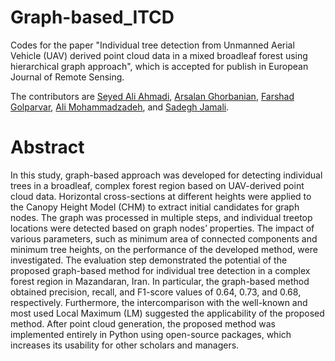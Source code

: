 # Graph-based_ITCD
 Codes for the paper "Individual tree detection from Unmanned Aerial Vehicle (UAV) derived point cloud data in a mixed broadleaf forest using hierarchical graph approach", which is accepted for publish in European Journal of Remote Sensing.
 
 The contributors are [Seyed Ali Ahmadi](https://www.linkedin.com/in/saliahmadi93/), [Arsalan Ghorbanian](https://www.researchgate.net/profile/Arsalan-Ghorbanian), [Farshad Golparvar](https://www.linkedin.com/in/farshad-golparvar-364475161/), [Ali Mohammadzadeh](https://scholar.google.com/citations?user=C5bzZSsAAAAJ&hl=en), and [Sadegh Jamali](https://scholar.google.com/citations?user=NUn-vzAAAAAJ&hl=en).

# Abstract
 In this study, graph-based approach was developed for detecting individual trees in a broadleaf, complex forest region based on UAV-derived point cloud data. Horizontal cross-sections at different heights were applied to the Canopy Height Model (CHM) to extract initial candidates for graph nodes. The graph was processed in multiple steps, and individual treetop locations were detected based on graph nodes’ properties. The impact of various parameters, such as minimum area of connected components and minimum tree heights, on the performance of the developed method, were investigated. The evaluation step demonstrated the potential of the proposed graph-based method for individual tree detection in a complex forest region in Mazandaran, Iran. In particular, the graph-based method obtained precision, recall, and F1-score values of 0.64, 0.73, and 0.68, respectively. Furthermore, the intercomparison with the well-known and most used Local Maximum (LM) suggested the applicability of the proposed method. After point cloud generation, the proposed method was implemented entirely in Python using open-source packages, which increases its usability for other scholars and managers.


